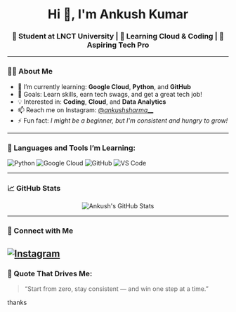 <h1 align="center">Hi 👋, I'm Ankush Kumar</h1>
<h3 align="center">🚀 Student at LNCT University | 🌱 Learning Cloud & Coding | 🎯 Aspiring Tech Pro</h3>

---

### 👨‍💻 About Me
- 🔭 I’m currently learning: **Google Cloud**, **Python**, and **GitHub**
- 🎯 Goals: Learn skills, earn tech swags, and get a great tech job!
- 💡 Interested in: **Coding**, **Cloud**, and **Data Analytics**
- 📫 Reach me on Instagram: [@_ankushsharma___](https://www.instagram.com/_ankushsharma___?igsh=aTIzYXg2ZnRzZDd5)
- ⚡ Fun fact: *I might be a beginner, but I'm consistent and hungry to grow!*

---

### 🚀 Languages and Tools I’m Learning:
![Python](https://img.shields.io/badge/-Python-333333?style=flat&logo=python)
![Google Cloud](https://img.shields.io/badge/-Google%20Cloud-333333?style=flat&logo=google-cloud)
![GitHub](https://img.shields.io/badge/-GitHub-333333?style=flat&logo=github)
![VS Code](https://img.shields.io/badge/-VS%20Code-333333?style=flat&logo=visual-studio-code)

---

### 📈 GitHub Stats
<p align="center">
  <img src="https://github-readme-stats.vercel.app/api?username=ankushsharma12&show_icons=true&theme=radical" alt="Ankush's GitHub Stats" />
</p>

---

### 🔗 Connect with Me
[![Instagram](https://img.shields.io/badge/-@_ankushsharma___-E4405F?style=flat&logo=instagram&logoColor=white)](https://www.instagram.com/_ankushsharma___?.comigsh=aTIzYXg2ZnRzZDd5)
---

### 💬 Quote That Drives Me:
> “Start from zero, stay consistent — and win one step at a time.”

thanks